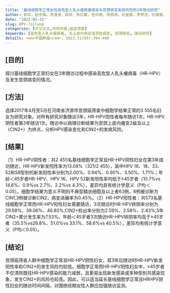 ```yaml
---
title: "基线细胞学正常女性高危型人乳头瘤病毒感染与宫颈病变发病风险的3年随访研究"
author: 郭珍，赵冬梅，贾漫漫，陈琼，陈红敏，任玲艳，陈佩佩，孙星媛，李梦洁，孙喜斌，张韶凯
date: "2022-03-15"
slug: HPV-follwup
categories: [中文论文,共同作者,癌症筛查]
keywords: [高危型人乳头瘤病毒, 无上皮内病变或恶性病变, 宫颈病变, 随访研究]
details: <em>中国肿瘤</em>, 2022,31(05):394-400
---
```


## [目的]
探讨基线细胞学正常妇女在3年随访过程中感染高危型人乳头瘤病毒（HR-HPV）及发生宫颈病变的情况。

## [方法]
选择2017年4月至5月在河南省济源市宫颈癌筛查中细胞学结果正常的3 555名妇女为研究对象。对所有研究对象随访3年，HR-HPV阳性者每年随访1次，HR-HPV阴性者第3年随访1次。随访中以病理诊断结果为宫颈上皮内瘤变2级及以上（CIN2+）为终点，分析HPV感染变化和CIN2+的发病风险。

## [结果]
（1）HR-HPV阴性者：共2 455名基线细胞学正常且HR-HPV阴性妇女在第3年成功随访，HR-HPV新发阳性率为13.08%（321/2 455），其中HPV 16、18、33、52和58型别的新发阳性率分别为2.00%、0.94%、0.90%、3.50%、1.71%；年龄＜45岁者HR-HPV、HPV 16、HPV 52新发阳性率均低于≥45岁者（10.7%vs 14.6%、0.9%vs 2.7%、2.2%vs 4.3%），差异均具有统计学意义（P均＜0.05）。细胞学结果为意义不明的不典型鳞状细胞及以上者63例，8例被诊断为CIN1,3例被诊断CIN2，病变进展率为0.45%。（2）HR-HPV阳性者：共573名基线细胞学正常而HR-HPV阳性妇女需要随访，3次随访时HR-HPV转阴率分别为29.68%、39.06%、46.80%,CIN2+检出率分别为2.59%、2.58%、2.43%,3年CIN2+累计发生率为7.53%。年龄＜45岁者3次随访HR-HPV转阴率均高于≥45岁者（35.5%vs26.8%、51.0%vs 33.1%、58.6%vs 40.5%），差异均有统计学意义（P均＜0.05）。

## [结论]
宫颈癌筛查人群中细胞学正常且HR-HPV阴性妇女，其3年后随访时HR-HPV新发阳性率和CIN2+的发生风险均较低。细胞学正常而HR-HPV阳性妇女中，≥45岁者不仅清除既往HR-HPV感染的能力减弱，且更易出现新发感染或多种型别共感染现象，发生CIN2+的风险也较高。因此，可以适当延长基线细胞学正常且HRHPV阴性妇女的随访时间间隔，对围绝经期女性人群应加强随访监测。
